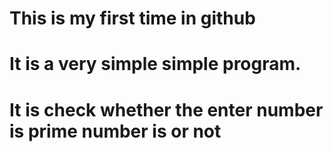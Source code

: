 # This is my first time in github

# It is a very simple simple program. 
# It is check whether the enter number is prime number is or not

